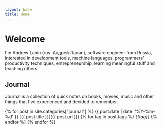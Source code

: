 ```yaml
---
layout: base
title: Home
---
```


# Welcome
I'm Andrew Lanin (rus. Андрей Ланин), software engineer from Russia, interested in development tools, machine languages, programmers' productivity techniques, entrepreneurship, learning meaningful stuff and teaching others.

## Journal
Journal is a collection of quick notes on books, movies, music and other things that I've experienced and decided to remember.

{% for post in site.categories["journal"] %}
{{ post.date | date: '%Y-%m-%d' }} [{{ post.title }}]({{ post.url }}) {% for tag in post.tags %} *{{tag}}* {% endfor %}
{% endfor %}
